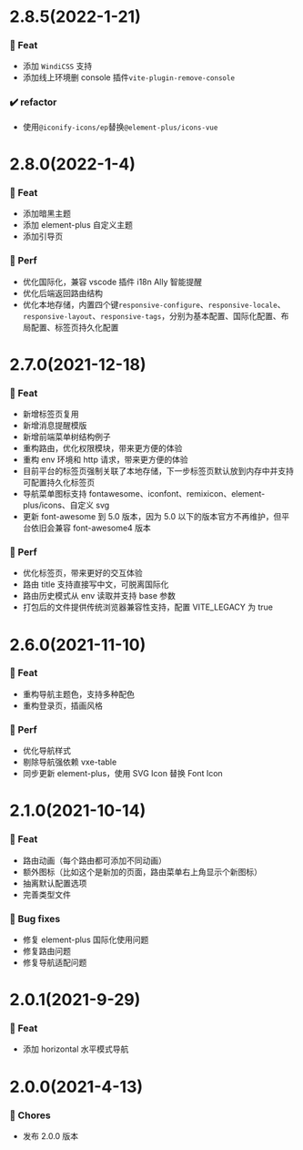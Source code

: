 # 2.8.5(2022-1-21)

### 🎫 Feat

- 添加 `WindiCSS` 支持
- 添加线上环境删 console 插件`vite-plugin-remove-console`

### ✔️ refactor

- 使用`@iconify-icons/ep`替换`@element-plus/icons-vue`

# 2.8.0(2022-1-4)

### 🎫 Feat

- 添加暗黑主题
- 添加 element-plus 自定义主题
- 添加引导页

### 🍏 Perf

- 优化国际化，兼容 vscode 插件 i18n Ally 智能提醒
- 优化后端返回路由结构
- 优化本地存储，内置四个键`responsive-configure`、`responsive-locale`、`responsive-layout`、`responsive-tags`，分别为基本配置、国际化配置、布局配置、标签页持久化配置

# 2.7.0(2021-12-18)

### 🎫 Feat

- 新增标签页复用
- 新增消息提醒模版
- 新增前端菜单树结构例子
- 重构路由，优化权限模块，带来更方便的体验
- 重构 env 环境和 http 请求，带来更方便的体验
- 目前平台的标签页强制关联了本地存储，下一步标签页默认放到内存中并支持可配置持久化标签页
- 导航菜单图标支持 fontawesome、iconfont、remixicon、element-plus/icons、自定义 svg
- 更新 font-awesome 到 5.0 版本，因为 5.0 以下的版本官方不再维护，但平台依旧会兼容 font-awesome4 版本

### 🍏 Perf

- 优化标签页，带来更好的交互体验
- 路由 title 支持直接写中文，可脱离国际化
- 路由历史模式从 env 读取并支持 base 参数
- 打包后的文件提供传统浏览器兼容性支持，配置 VITE_LEGACY 为 true

# 2.6.0(2021-11-10)

### 🎫 Feat

- 重构导航主题色，支持多种配色
- 重构登录页，插画风格

### 🍏 Perf

- 优化导航样式
- 剔除导航强依赖 vxe-table
- 同步更新 element-plus，使用 SVG Icon 替换 Font Icon

# 2.1.0(2021-10-14)

### 🎫 Feat

- 路由动画（每个路由都可添加不同动画）
- 额外图标（比如这个是新加的页面，路由菜单右上角显示个新图标）
- 抽离默认配置选项
- 完善类型文件

### 🐞 Bug fixes

- 修复 element-plus 国际化使用问题
- 修复路由问题
- 修复导航适配问题

# 2.0.1(2021-9-29)

### 🎫 Feat

- 添加 horizontal 水平模式导航

# 2.0.0(2021-4-13)

### 🎫 Chores

- 发布 2.0.0 版本

